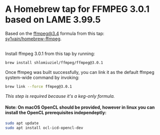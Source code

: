 # A Homebrew tap for FFMPEG 3.0.1 based on LAME 3.99.5
Based on the ffmpeg@3.4 formula from this tap:  
[sy1vain/homebrew-ffmpeg](https://github.com/sy1vain/homebrew-ffmpeg).

<br/>Install ffmpeg 3.0.1 from this tap by running:
```bash
brew install shlomiuziel/ffmpeg/ffmpeg@3.0.1
```

Once ffmpeg was built successfully, you can link it as the default ffmpeg system-wide command by invoking:

```bash
brew link --force ffmpeg@3.0.1
```
_This step is required because it's a keg-only formula._

#### Note: On macOS OpenCL should be provided, however in linux you can install the OpenCL prerequisites independeptly: ####
```bash
sudo apt update
sudo apt install ocl-icd-opencl-dev
```
